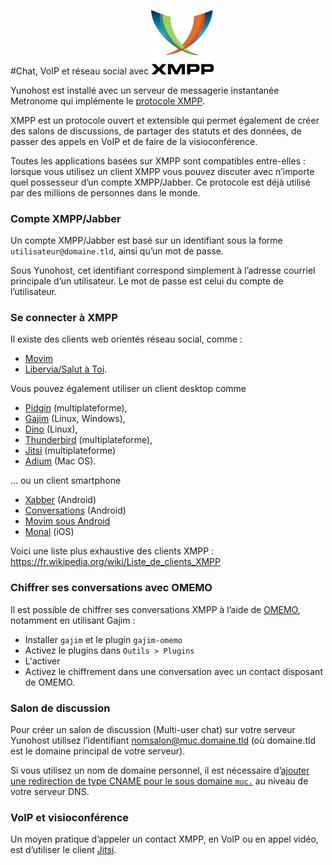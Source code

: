 #Chat, VoIP et réseau social avec <img src="/images/XMPP_logo.png" width=100>

Yunohost est installé avec un serveur de messagerie instantanée Metronome qui implémente le [protocole XMPP](https://fr.wikipedia.org/wiki/Extensible_Messaging_and_Presence_Protocol).

XMPP est un protocole ouvert et extensible qui permet également de créer des salons de discussions, de partager des statuts et des données, de passer des appels en VoIP et de faire de la visioconférence.

Toutes les applications basées sur XMPP sont compatibles entre-elles : lorsque vous utilisez un client XMPP vous pouvez discuter avec n’importe quel possesseur d’un compte XMPP/Jabber. Ce protocole est déjà utilisé par des millions de personnes dans le monde.

### Compte XMPP/Jabber

Un compte XMPP/Jabber est basé sur un identifiant sous la forme `utilisateur@domaine.tld`, ainsi qu’un mot de passe.

Sous Yunohost, cet identifiant correspond simplement à l’adresse courriel principale d’un utilisateur. Le mot de passe est celui du compte de l’utilisateur.

### Se connecter à XMPP

Il existe des clients web orientés réseau social, comme :
- [Movim](https://pod.movim.eu)
- [Libervia/Salut à Toi](http://salut-a-toi.org/).

Vous pouvez également utiliser un client desktop comme 
- [Pidgin](http://pidgin.im/) (multiplateforme), 
- [Gajim](http://gajim.org/index.fr.html) (Linux, Windows),
- [Dino](https://dino.im) (Linux),
- [Thunderbird](https://www.mozilla.org/fr/thunderbird/) (multiplateforme), 
- [Jitsi](http://jitsi.org/) (multiplateforme) 
- [Adium](https://adium.im/) (Mac OS).

... ou un client smartphone
* [Xabber](http://xabber.com) (Android)
* [Conversations](https://conversations.im/) (Android)
* [Movim sous Android](https://movim.eu)
* [Monal](https://itunes.apple.com/us/app/monal-free-xmpp-chat/id317711500?mt=8) (iOS)

Voici une liste plus exhaustive des clients XMPP : https://fr.wikipedia.org/wiki/Liste_de_clients_XMPP

### Chiffrer ses conversations avec OMEMO

Il est possible de chiffrer ses conversations XMPP à l’aide de [OMEMO](https://xmpp.org/extensions/xep-0384.html), notamment en utilisant Gajim :
* Installer `gajim` et le plugin `gajim-omemo`
* Activez le plugins dans `Outils > Plugins`
* L'activer
* Activez le chiffrement dans une conversation avec un contact disposant de OMEMO.

### Salon de discussion

Pour créer un salon de discussion (Multi-user chat) sur votre serveur Yunohost utilisez l’identifiant nomsalon@muc.domaine.tld (où domaine.tld est le domaine principal de votre serveur).

Si vous utilisez un nom de domaine personnel, il est nécessaire d’[ajouter une redirection de type CNAME pour le sous domaine `muc.`](dns_config_fr) au niveau de votre serveur DNS.

### VoIP et visioconférence

Un moyen pratique d’appeler un contact XMPP, en VoIP ou en appel vidéo, est d’utiliser le client [Jitsi](http://jitsi.org/).
